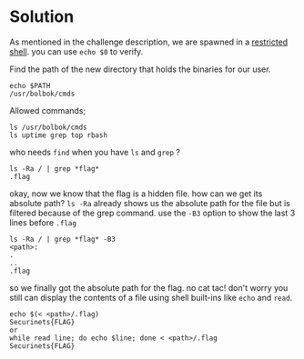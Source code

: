# Solution

As mentioned in the challenge description, we are spawned in a [restricted shell](https://en.wikipedia.org/wiki/Restricted_shell). you can use `echo $0` to verify.

Find the path of the new directory that holds the binaries for our user.

 ```
 echo $PATH
 /usr/bolbok/cmds
 ```

Allowed commands;

```
ls /usr/bolbok/cmds
ls uptime grep top rbash
```

who needs `find` when you have `ls` and `grep` ? 

``` 
ls -Ra / | grep *flag* 
.flag
```

okay, now we know that the flag is a hidden file. how can we get its absolute path? `ls -Ra` already shows us the absolute path for the file but is filtered because of the grep command. use the `-B3` option to show the last 3 lines before `.flag`  

``` 
ls -Ra / | grep *flag* -B3
<path>:
.
..
.flag
```

so we finally got the absolute path for the flag. no cat tac! don't worry you still can display the contents of a file using shell built-ins like `echo` and `read`.

```
echo $(< <path>/.flag)
Securinets{FLAG}
or 
while read line; do echo $line; done < <path>/.flag
Securinets{FLAG}
``` 